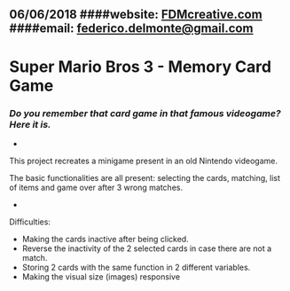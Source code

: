 06/06/2018
####website: [FDMcreative.com](http://www.fdmcreative.com) 
####email: [federico.delmonte@gmail.com](federico.delmonte@gmail.com)
---
# Super Mario Bros 3 - Memory Card Game
### *Do you remember that card game in that famous videogame? Here it is.*
-

This project recreates a minigame present in an old Nintendo videogame.

The basic functionalities are all present: selecting the cards, matching, list of items and game over after 3 wrong matches.

-

Difficulties:

- Making the cards inactive after being clicked.
- Reverse the inactivity of the 2 selected cards in case there are not a match.
- Storing 2 cards with the same function in 2 different variables.
- Making the visual size (images) responsive